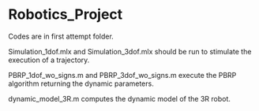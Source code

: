 # Robotics_Project

Codes are in first attempt folder.

Simulation_1dof.mlx and Simulation_3dof.mlx should be run to stimulate the execution of a trajectory.

PBRP_1dof_wo_signs.m and PBRP_3dof_wo_signs.m execute the PBRP algorithm returning the dynamic parameters.

dynamic_model_3R.m computes the dynamic model of the 3R robot.
